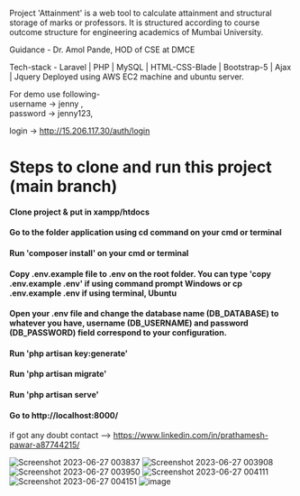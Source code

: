 

Project 'Attainment' is a web tool to calculate attainment and structural storage of marks or professors. It is structured according to course outcome structure for engineering academics of Mumbai University.

Guidance - Dr. Amol Pande, HOD of CSE at DMCE

Tech-stack - Laravel | PHP | MySQL | HTML-CSS-Blade | Bootstrap-5 | Ajax | Jquery
Deployed using AWS EC2 machine and ubuntu server.

For demo use following-                   
username -> jenny ,               
password -> jenny123,                

login -> http://15.206.117.30/auth/login



# Steps to clone and run this project (main branch)
#### Clone project & put in xampp/htdocs
#### Go to the folder application using cd command on your cmd or terminal
#### Run 'composer install' on your cmd or terminal
#### Copy .env.example file to .env on the root folder. You can type 'copy .env.example .env' if using command prompt Windows or cp .env.example .env if using terminal, Ubuntu
#### Open your .env file and change the database name (DB_DATABASE) to whatever you have, username (DB_USERNAME) and password (DB_PASSWORD) field correspond to your configuration.
#### Run 'php artisan key:generate'
#### Run 'php artisan migrate'
#### Run 'php artisan serve'
#### Go to http://localhost:8000/

if got any doubt contact --> https://www.linkedin.com/in/prathamesh-pawar-a87744215/




![Screenshot 2023-06-27 003837](https://github.com/PrathameshPawar119/attainment/assets/104665278/d9c03698-ea04-4bc0-bc4a-95862729f57f)
![Screenshot 2023-06-27 003908](https://github.com/PrathameshPawar119/attainment/assets/104665278/176d78d8-131d-4f06-9ab7-4d1346f64016)
![Screenshot 2023-06-27 003950](https://github.com/PrathameshPawar119/attainment/assets/104665278/7bf58ce0-e4d0-4917-9934-581b0c4859db)
![Screenshot 2023-06-27 004111](https://github.com/PrathameshPawar119/attainment/assets/104665278/1784b377-16e7-4bdf-8a63-e3169e27d04a)
![Screenshot 2023-06-27 004151](https://github.com/PrathameshPawar119/attainment/assets/104665278/f7234c4c-e81b-4d19-a0a8-e7aa57526642)
![image](https://github.com/PrathameshPawar119/attainment/assets/104665278/c31706d3-f8eb-422f-b1f0-4b6b8f61d3a9)

